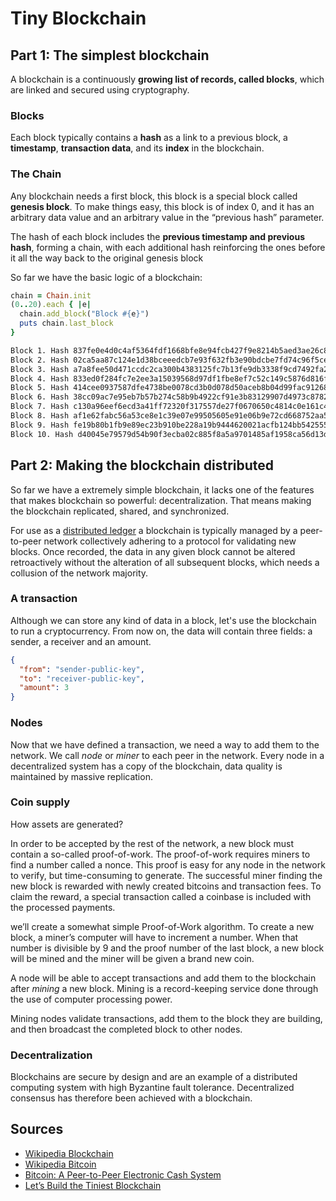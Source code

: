 # Tiny Blockchain

## Part 1: The simplest blockchain

A blockchain is a continuously **growing list of records, called blocks**, which are linked and secured using cryptography.

### Blocks

Each block typically contains a **hash** as a link to a previous block, a **timestamp**, **transaction data**, and its **index** in the blockchain. 

### The Chain

Any blockchain needs a first block, this block is a special block called **genesis block**. To make things easy, this block is of index 0, and it has an arbitrary data value and an arbitrary value in the “previous hash” parameter.

The hash of each block includes the **previous timestamp and previous hash**, forming a chain, with each additional hash reinforcing the ones before it all the way back to the original genesis block

So far we have the basic logic of a blockchain:

```ruby
chain = Chain.init
(0..20).each { |e|
  chain.add_block("Block #{e}")
  puts chain.last_block
}
```

```bash
Block 1. Hash 837fe0e4d0c4af5364fdf1668bfe8e94fcb427f9e8214b5aed3ae26c811881c0
Block 2. Hash 02ca5aa87c124e1d38bceeedcb7e93f632fb3e90bdcbe7fd74c96f5ce2c84b1c
Block 3. Hash a7a8fee50d471ccdc2ca300b4383125fc7b13fe9db3338f9cd7492fa294bbf53
Block 4. Hash 833ed0f284fc7e2ee3a15039568d97df1fbe8ef7c52c149c5876d816f49e1c2c
Block 5. Hash 414cee0937587dfe4738be0078cd3b0d078d50aceb8b04d99fac91268093002b
Block 6. Hash 38cc09ac7e95eb7b57b274c58b9b4922cf91e3b83129907d4973c87829d79736
Block 7. Hash c130a96eef6ecd3a41ff72320f317557de27f0670650c4814c0e161c48c81c0d
Block 8. Hash af1e62fabc56a53ce8e1c39e07e99505605e91e06b9e72cd668752aa509ee47a
Block 9. Hash fe19b80b1fb9e89ec23b910be228a19b9444620021acfb124bb5425558daa2cd
Block 10. Hash d40045e79579d54b90f3ecba02c885f8a5a9701485af1958ca56d13d9435ce0d
```

## Part 2: Making the blockchain distributed

So far we have a extremely simple blockchain, it lacks one of the features that makes blockchain so powerful: decentralization. That means making the blockchain replicated, shared, and synchronized. 

For use as a [distributed ledger](https://en.wikipedia.org/wiki/Distributed_ledger) a blockchain is typically managed by a peer-to-peer network collectively adhering to a protocol for validating new blocks. Once recorded, the data in any given block cannot be altered retroactively without the alteration of all subsequent blocks, which needs a collusion of the network majority.

### A transaction

Although we can store any kind of data in a block, let's use the blockchain to run a cryptocurrency. From now on, the data will contain three fields: a sender, a receiver and an amount.
```json
{
  "from": "sender-public-key",
  "to": "receiver-public-key",
  "amount": 3
}
```

### Nodes

Now that we have defined a transaction, we need a way to add them to the network. We call *node* or *miner* to each peer in the network. Every node in a decentralized system has a copy of the blockchain, data quality is maintained by massive replication.

### Coin supply

How assets are generated?

In order to be accepted by the rest of the network, a new block must contain a so-called proof-of-work. The proof-of-work requires miners to find a number called a nonce. This proof is easy for any node in the network to verify, but time-consuming to generate. The successful miner finding the new block is rewarded with newly created bitcoins and transaction fees. To claim the reward, a special transaction called a coinbase is included with the processed payments.

we’ll create a somewhat simple Proof-of-Work algorithm. To create a new block, a miner’s computer will have to increment a number. When that number is divisible by 9  and the proof number of the last block, a new  block will be mined and the miner will be given a brand new coin.

A node will be able to accept transactions and add them to the blockchain after *mining* a new block. Mining is a record-keeping service done through the use of computer processing power.

Mining nodes validate transactions, add them to the block they are building, and then broadcast the completed block to other nodes.

### Decentralization

Blockchains are secure by design and are an example of a distributed computing system with high Byzantine fault tolerance. Decentralized consensus has therefore been achieved with a blockchain.


## Sources
* [Wikipedia Blockchain](https://en.wikipedia.org/wiki/Blockchain)
* [Wikipedia Bitcoin](https://en.wikipedia.org/wiki/Bitcoin)
* [Bitcoin: A Peer-to-Peer Electronic Cash System](https://bitcoin.org/bitcoin.pdf)
* [Let’s Build the Tiniest Blockchain](https://medium.com/crypto-currently/lets-build-the-tiniest-blockchain-e70965a248b)
